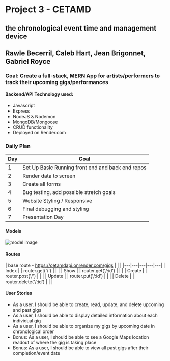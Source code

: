 # Project 3 - CETAMD
## the chronological event time and management device 
## Rawle Becerril, Caleb Hart, Jean Brigonnet, Gabriel Royce
 

 ### Goal: Create a full-stack, MERN App for artists/performers to track their upcoming gigs/performances

 #### Backend/API Technology used:
 - Javascript
 - Express
 - NodeJS & Nodemon
 - MongoDB/Mongoose
 - CRUD functionality
 - Deployed on Render.com

 ### Daily Plan

| Day | Goal |
|-----|------|
| 1 | Set Up Basic Running front end and back end repos |
| 2 | Render data to screen |
| 3 | Create all forms |
| 4 | Bug testing, add possible stretch goals |
| 5 | Website Styling / Responsive |
| 6 | Final debugging and styling |
| 7 | Presentation Day |

#### Models
![model image](https://i.imgur.com/JamNqsp.png)

#### Routes
|  base route - https://cetamdapi.onrender.com/gigs   |  |      |
|---|---|---|---|---|
| Index  |   | router.get('/')  |   |   |
|  Show |   | router.get('/:id')  |   |   |
| Create  |   | router.post('/')  |   |   |
|  Update |   | router.put('/:id')  |   |   |
|  Delete |   | router.delete('/:id')  |   |   |


 #### User Stories
 - As a user, I should be able to create, read, update, and delete upcoming and past gigs
 - As a user, I should be able to display detailed information about each individual gig
 - As a user, I should be able to organize my gigs by upcoming date in chronological order
 - Bonus: As a user, I should be able to see a Google Maps location readout of where the gig is taking place
 - Bonus: As a user, I should be able to view all past gigs after their completion/event date

 